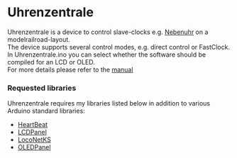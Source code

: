 # Uhrenzentrale

Uhrenzentrale is a device to control slave-clocks e.g. [Nebenuhr](http://www.github.com/Kruemelbahn/Nebenuhr) on a modelrailroad-layout.<br>
The device supports several control modes, e.g. direct control or FastClock.<br>
In Uhrenzentrale.ino you can select whether the software should be compiled for an LCD or OLED.<br>
For more details please refer to the [manual](Documentation/Uhrenzentrale.pdf)<br>

### Requested libraries
Uhrenzentrale requires my libraries listed below in addition to various Arduino standard libraries:<br> 
- [HeartBeat](http://www.github.com/Kruemelbahn/HeartBeat)
- [LCDPanel](http://www.github.com/Kruemelbahn/LCDPanel)
- [LocoNetKS](http://www.github.com/Kruemelbahn/LocoNetKS)
- [OLEDPanel](http://www.github.com/Kruemelbahn/OLEDPanel)
